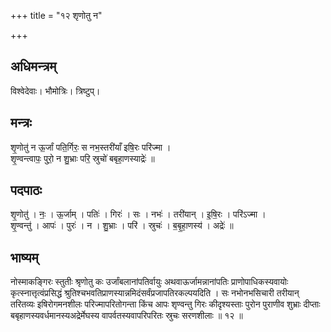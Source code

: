 +++
title = "१२ शृणोतु न"

+++
## अधिमन्त्रम्
विश्वेदेवाः। भौमोत्रिः। त्रिष्टुप्।

## मन्त्रः
शृ॒णोतु॑ न ऊ॒र्जां पति॒र्गिरः॒ स नभ॒स्तरी॑याँ इषि॒रः परि॑ज्मा ।  
शृ॒ण्वन्त्वापः॒ पुरो॒ न शु॒भ्राः परि॒ स्रुचो॑ बबृहा॒णस्याद्रेः॑ ॥

## पदपाठः
शृ॒णोतु॑ । नः॒ । ऊ॒र्जाम् । पतिः॑ । गिरः॑ । सः । नभः॑ । तरी॑यान् । इ॒षि॒रः । परि॑ऽज्मा ।  
शृ॒ण्वन्तु॑ । आपः॑ । पुरः॑ । न । शु॒भ्राः । परि॑ । स्रुचः॑ । ब॒बृ॒हा॒णस्य॑ । अद्रेः॑ ॥

## भाष्यम्
नोस्माकङ्गिरः स्तुतीः श्रृणोतु कः उर्जांबलानांपतिर्वायुः अथवाऊर्जामन्नानांपतिः प्राणोपाधिकस्यवायोः कृत्स्नात्तृत्वंप्रसिद्धं श्रुतिश्चभवतिप्राणस्यान्नमिदंसर्वंप्रजापतिरकल्पयदिति । सः नभोनभसिचारी तरीयान् तरितव्यः इषिरोगमनशीलः परिज्मापरितोगन्ता किंच आपः शृण्वन्तु गिरः कीदृश्यस्ताः पुरोन पुराणीव शुभ्राः दीप्ताः बबृहाणस्यवर्धमानस्यअद्रेर्मेघस्य वापर्वतस्यवापरिपरितः स्रुचः सरणशीलाः ॥ १२ ॥